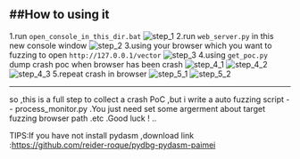 ##How to using it
---
1.run `open_console_in_this_dir.bat`
![step_1](https://raw.githubusercontent.com/lcatro/browser_fuzzing/master/pic/step_1.jpg)
2.run `web_server.py` in this new console window
![step_2](https://raw.githubusercontent.com/lcatro/browser_fuzzing/master/pic/step_2.jpg)
3.using your browser which you want to fuzzing to open `http://127.0.0.1/vector`
![step_3](https://raw.githubusercontent.com/lcatro/browser_fuzzing/master/pic/step_3.jpg)
4.using `get_poc.py` dump crash poc when browser has been crash
![step_4_1](https://raw.githubusercontent.com/lcatro/browser_fuzzing/master/pic/step_4_1.jpg)
![step_4_2](https://raw.githubusercontent.com/lcatro/browser_fuzzing/master/pic/step_4_2.jpg)
![step_4_3](https://raw.githubusercontent.com/lcatro/browser_fuzzing/master/pic/step_4_3.jpg)
5.repeat crash in browser
![step_5_1](https://raw.githubusercontent.com/lcatro/browser_fuzzing/master/pic/step_5_1.jpg)
![step_5_2](https://raw.githubusercontent.com/lcatro/browser_fuzzing/master/pic/step_5_2.jpg)

---
so ,this is a full step to collect a crash PoC ,but i write a auto fuzzing script -- process_monitor.py .You just need set some argerment about target fuzzing browser path .etc .Good luck ! ..

TIPS:If you have not install pydasm ,download link :https://github.com/reider-roque/pydbg-pydasm-paimei